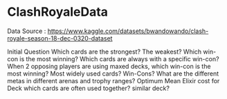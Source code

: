 # ClashRoyaleData
Data Source : https://www.kaggle.com/datasets/bwandowando/clash-royale-season-18-dec-0320-dataset

Initial Question
Which cards are the strongest? The weakest?
Which win-con is the most winning?
Which cards are always with a specific win-con?
When 2 opposing players are using maxed decks, which win-con is the most winning?
Most widely used cards? Win-Cons?
What are the different metas in different arenas and trophy ranges?
Optimum Mean Elixir cost for Deck
which cards are often used together?
similar deck?